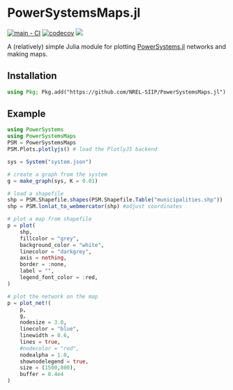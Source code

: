 # PowerSystemsMaps.jl
[![main - CI](https://github.com/NREL-SIIP/PowerSystemsMaps.jl/actions/workflows/main-tests.yml/badge.svg)](https://github.com/NREL-SIIP/PowerSystemsMaps.jl/actions/workflows/main-tests.yml)
[![codecov](https://codecov.io/gh/NREL-SIIP/PowerSystemsMaps.jl/branch/main/graph/badge.svg)](https://codecov.io/gh/NREL-SIIP/PowerSystemsMaps.jl)
[<img src="https://img.shields.io/badge/slack-@SIIP/PG-blue.svg?logo=slack">](https://join.slack.com/t/nrel-siip/shared_invite/zt-glam9vdu-o8A9TwZTZqqNTKHa7q3BpQ)

A (relatively) simple Julia module for plotting [PowerSystems.jl](https://github.com/nrel-siip/PowerSystems.jl) networks and making maps.

## Installation

```julia
using Pkg; Pkg.add("https://github.com/NREL-SIIP/PowerSystemsMaps.jl")
```

## Example

```julia
using PowerSystems
using PowerSystemsMaps 
PSM = PowerSystemsMaps
PSM.Plots.plotlyjs() # load the PlotlyJS backend

sys = System("system.json")

# create a graph from the system
g = make_graph(sys, K = 0.01)

# load a shapefile
shp = PSM.Shapefile.shapes(PSM.Shapefile.Table("municipalities.shp"))
shp = PSM.lonlat_to_webmercator(shp) #adjust coordinates

# plot a map from shapefile
p = plot(
    shp,
    fillcolor = "grey",
    background_color = "white",
    linecolor = "darkgrey",
    axis = nothing,
    border = :none,
    label = "",
    legend_font_color = :red,
)

# plot the network on the map
p = plot_net!(
    p,
    g,
    nodesize = 3.0,
    linecolor = "blue",
    linewidth = 0.6,
    lines = true,
    #nodecolor = "red",
    nodealpha = 1.0,
    shownodelegend = true,
    size = (1500,800),
    buffer = 0.4e4
)  

```
